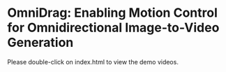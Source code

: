 # OmniDrag: Enabling Motion Control for Omnidirectional Image-to-Video Generation

Please double-click on index.html to view the demo videos.
